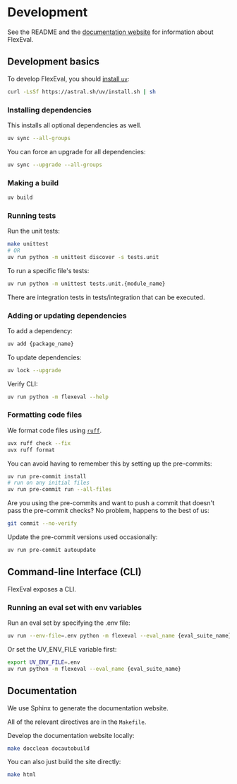 # Development

See the README and the [documentation website](https://digitalharborfoundation.github.io/FlexEval) for information about FlexEval.

## Development basics

To develop FlexEval, you should [install `uv`](https://docs.astral.sh/uv/getting-started/installation/):

```bash
curl -LsSf https://astral.sh/uv/install.sh | sh
```

### Installing dependencies

This installs all optional dependencies as well.

```bash
uv sync --all-groups
```

You can force an upgrade for all dependencies:

```bash
uv sync --upgrade --all-groups
```

### Making a build

```bash
uv build
```

### Running tests

Run the unit tests:

```bash
make unittest
# OR
uv run python -m unittest discover -s tests.unit
```

To run a specific file's tests:

```bash
uv run python -m unittest tests.unit.{module_name}
```

There are integration tests in tests/integration that can be executed.

### Adding or updating dependencies

To add a dependency:

```bash
uv add {package_name}
```

To update dependencies:

```bash
uv lock --upgrade
```

Verify CLI:

```bash
uv run python -m flexeval --help
```

### Formatting code files

We format code files using [`ruff`](https://github.com/astral-sh/ruff).

```bash
uvx ruff check --fix
uvx ruff format
```

You can avoid having to remember this by setting up the pre-commits:

```bash
uv run pre-commit install
# run on any initial files
uv run pre-commit run --all-files
```

Are you using the pre-commits and want to push a commit that doesn't pass the pre-commit checks?
No problem, happens to the best of us:

```bash
git commit --no-verify
```

Update the pre-commit versions used occasionally:

```bash
uv run pre-commit autoupdate
```

## Command-line Interface (CLI)

FlexEval exposes a CLI.

### Running an eval set with env variables

Run an eval set by specifying the .env file:

```bash
uv run --env-file=.env python -m flexeval --eval_name {eval_suite_name}
```

Or set the UV_ENV_FILE variable first:

```bash
export UV_ENV_FILE=.env
uv run python -m flexeval --eval_name {eval_suite_name}
```


## Documentation

We use Sphinx to generate the documentation website.

All of the relevant directives are in the `Makefile`.

Develop the documentation website locally:

```bash
make docclean docautobuild
```

You can also just build the site directly:
```bash
make html
```
